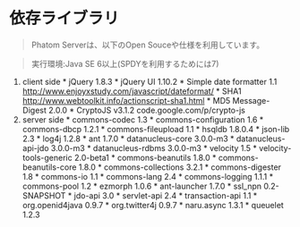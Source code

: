 # 依存ライブラリ #
> Phatom Serverは、以下のOpen Souceや仕様を利用しています。

> 実行環境:Java SE 6以上(SPDYを利用するためには7)

  1. client side
    * jQuery 1.8.3
    * jQuery UI 1.10.2
    * Simple date formatter 1.1 http://www.enjoyxstudy.com/javascript/dateformat/
    * SHA1 http://www.webtoolkit.info/actionscript-sha1.html
    * MD5 Message-Digest 2.0.0
    * CryptoJS v3.1.2 code.google.com/p/crypto-js
  1. server side
    * commons-codec 1.3
    * commons-configuration	1.6
    * commons-dbcp	1.2.1
    * commons-fileupload	1.1
    * hsqldb	1.8.0.4
    * json-lib	2.3
    * log4j	1.2.8
    * ant	1.7.0
    * datanucleus-core	3.0.0-m3
    * datanucleus-api-jdo	3.0.0-m3
    * datanucleus-rdbms	3.0.0-m3
    * velocity	1.5
    * velocity-tools-generic	2.0-beta1
    * commons-beanutils	1.8.0
    * commons-beanutils-core	1.8.0
    * commons-collections	3.2.1
    * commons-digester	1.8
    * commons-io	1.1
    * commons-lang	2.4
    * commons-logging	1.1.1
    * commons-pool	1.2
    * ezmorph	1.0.6
    * ant-launcher	1.7.0
    * ssl\_npn 0.2-SNAPSHOT
    * jdo-api	3.0
    * servlet-api	2.4
    * transaction-api	1.1
    * org.openid4java	0.9.7
    * org.twitter4j	0.9.7
    * naru.async	1.3.1
    * queuelet	1.2.3